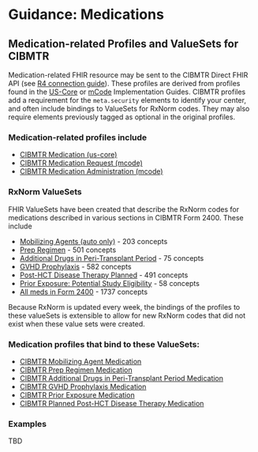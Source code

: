 # Guidance: Medications

## Medication-related Profiles and ValueSets for CIBMTR
Medication-related FHIR resource may be sent to the CIBMTR Direct FHIR API (see [R4 connection guide](Connection-Guide.html)). These profiles are derived from profiles found in the [US-Core](https://hl7.org/fhir/us/core/) or [mCode](https://hl7.org/fhir/us/mcode/) Implementation Guides. CIBMTR profiles add a requirement for the `meta.security` elements to identify your center, and often include bindings to ValueSets for RxNorm codes. They may also require elements previously tagged as optional in the original profiles.

### Medication-related profiles include
- [CIBMTR Medication (us-core)](StructureDefinition-cibmtr-medication.html)
- [CIBMTR Medication Request (mcode)](StructureDefinition-cibmtr-medication-request.html)
- [CIBMTR Medication Administration (mcode)](StructureDefinition-cibmtr-medication-administration.html)
  

### RxNorm ValueSets 
FHIR ValueSets have been created that describe the RxNorm codes for medications described in various sections in CIBMTR Form 2400. These include
- [Mobilizing Agents (auto only)](ValueSet-med-mobilizing-agents-vs.html) - 203 concepts
- [Prep Regimen](ValueSet-med-prep-regimen-vs.html) - 501 concepts
- [Additional Drugs in Peri-Transplant Period](ValueSet-med-addition-peri-transplant-vs.html) - 75 concepts
- [GVHD Prophylaxis](ValueSet-med-gvhd-prophylaxis-vs.html) - 582 concepts
- [Post-HCT Disease Therapy Planned](ValueSet-med-post-hct-disease-therapy-planned-vs.html) - 491 concepts
- [Prior Exposure: Potential Study Eligibility](ValueSet-med-prior-exposure-vs.html) - 58 concepts
- [All meds in Form 2400](ValueSet-med-all-form2400-vs.html) - 1737 concepts

Because RxNorm is updated every week, the bindings of the profiles to these valueSets is extensible to allow for new RxNorm codes that did not exist when these value sets were created.

### Medication profiles that bind to these ValueSets:
- [CIBMTR Mobilizing Agent Medication](StructureDefinition-cibmtr-mobilizing-agent-medication.html)
- [CIBMTR Prep Regimen Medication](StructureDefinition-cibmtr-prep-regimen-medication.html)
- [CIBMTR Additional Drugs in Peri-Transplant Period Medication](StructureDefinition-cibmtr-additional-peri-transplant-medication.html)
- [CIBMTR GVHD Prophylaxis Medication](StructureDefinition-cibmtr-gvhd-prophylaxis-medication.html) 
- [CIBMTR Prior Exposure Medication](StructureDefinition-cibmtr-prior-exposure-medication.html)
- [CIBMTR Planned Post-HCT Disease Therapy Medication](StructureDefinition-cibmtr-post-hct-disease-therapy-planned-medication.html)

### Examples
TBD